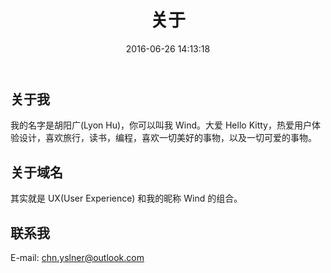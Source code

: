﻿---
title: 关于
date: 2016-06-26 14:13:18
layout: about
---

## 关于我

我的名字是胡阳广(Lyon Hu)，你可以叫我 Wind。大爱 Hello Kitty，热爱用户体验设计，喜欢旅行，读书，编程，喜欢一切美好的事物，以及一切可爱的事物。

## 关于域名

其实就是 UX(User Experience) 和我的昵称 Wind 的组合。

## 联系我

E-mail: chn.yslner@outlook.com
